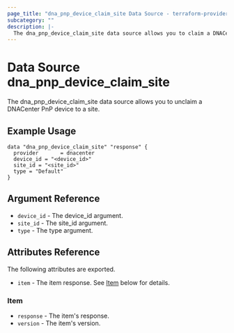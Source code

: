 ```yaml
---
page_title: "dna_pnp_device_claim_site Data Source - terraform-provider-dnacenter"
subcategory: ""
description: |-
  The dna_pnp_device_claim_site data source allows you to claim a DNACenter PnP device to a site.
---
```


# Data Source dna_pnp_device_claim_site

The dna_pnp_device_claim_site data source allows you to unclaim a DNACenter PnP device to a site.

## Example Usage

```hcl
data "dna_pnp_device_claim_site" "response" {
  provider       = dnacenter
  device_id = "<device_id>"
  site_id = "<site_id>"
  type = "Default"
}
```

## Argument Reference

- `device_id` - The device_id argument.
- `site_id` - The site_id argument.
- `type` - The type argument.

## Attributes Reference

The following attributes are exported.

- `item` - The item response. See [Item](#item) below for details.

### Item

- `response` - The item's response.
- `version` - The item's version.
